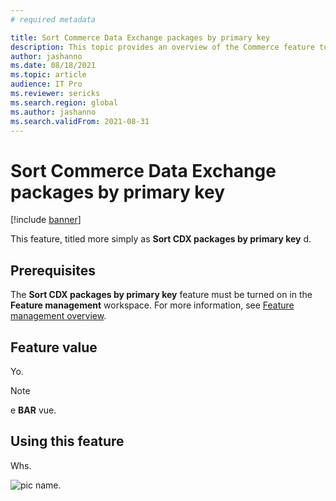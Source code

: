 ```yaml
---
# required metadata

title: Sort Commerce Data Exchange packages by primary key
description: This topic provides an overview of the Commerce feature to sort Commerce Data Exchange packages by a primary index per package.
author: jashanno
ms.date: 08/18/2021
ms.topic: article
audience: IT Pro
ms.reviewer: sericks
ms.search.region: global
ms.author: jashanno
ms.search.validFrom: 2021-08-31
---
```


# Sort Commerce Data Exchange packages by primary key

[!include [banner](../includes/banner.md)]

This feature, titled more simply as **Sort CDX packages by primary key** d.

## Prerequisites

The **Sort CDX packages by primary key** feature must be turned on in the **Feature management** workspace. For more information, see [Feature management overview](../fin-ops-core/fin-ops/get-started/feature-management/feature-management-overview.md).

## Feature value

Yo.

> [!NOTE]
> e **BAR** vue.

## Using this feature

Whs.

![pic name.](media/pic_title.jpg)
